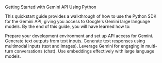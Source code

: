 Getting Started with Gemini API Using Python

This quickstart guide provides a walkthrough of how to use the Python SDK for the Gemini API, giving you access to Google's Gemini large language models. By the end of this guide, you will have learned how to:

Prepare your development environment and set up API access for Gemini.
Generate text outputs from text inputs.
Generate text responses using multimodal inputs (text and images).
Leverage Gemini for engaging in multi-turn conversations (chat).
Use embeddings effectively with large language models.
